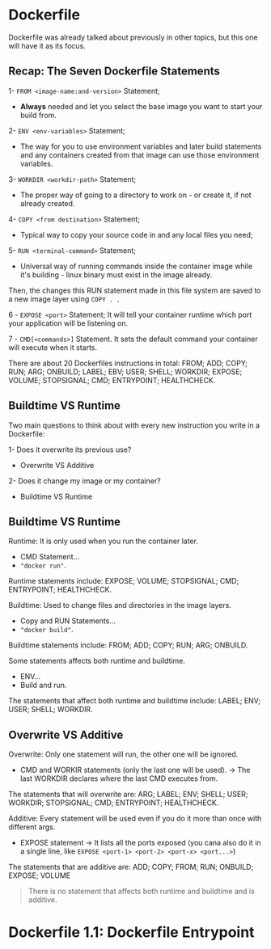 # Dockerfile

Dockerfile was already talked about previously in other topics, but this one will have it as its focus.

## Recap: The Seven Dockerfile Statements

1- `FROM <image-name:and-version>` Statement;
* **Always** needed and let you select the base image you want to start your build from.

2- `ENV <env-variables>` Statement;
* The way for you to use environment variables and later build statements and any containers created from that image can use those environment variables.

3- `WORKDIR <workdir-path>` Statement;
* The proper way of going to a directory to work on - or create it, if not already created.

4- `COPY <from destination>` Statement;
* Typical way to copy your source code in and any local files you need;

5- `RUN <terminal-command>` Statement;
* Universal way of running commands inside the container image while it's building - linux binary must exist in the image already.

Then, the changes this RUN statement made in this file system are saved to a new image layer using `COPY . .`

6 - `EXPOSE <port>` Statement;
It will tell your container runtime which port your application will be listening on.

7 - `CMD[<commands>]` Statement.
It sets the default command your container will execute when it starts.

There are about 20 Dockerfiles instructions in total: FROM; ADD; COPY; RUN; ARG; ONBUILD; LABEL; EBV; USER; SHELL; WORKDIR; EXPOSE; VOLUME; STOPSIGNAL; CMD; ENTRYPOINT; HEALTHCHECK.

## Buildtime VS Runtime

Two main questions to think about with every new instruction you write in a Dockerfile:

1- Does it overwrite its previous use?
* Overwrite VS Additive

2- Does it change my image or my container?
* Buildtime VS Runtime

## Buildtime VS Runtime

Runtime: It is only used when you run the container later.
* CMD Statement...
* `"docker run"`.

Runtime statements include: EXPOSE; VOLUME; STOPSIGNAL; CMD; ENTRYPOINT; HEALTHCHECK.

Buildtime: Used to change files and directories in the image layers.
* Copy and RUN Statements...
* `"docker build"`.

Buildtime statements include: FROM; ADD; COPY; RUN; ARG; ONBUILD.

Some statements affects both runtime and buildtime.
* ENV...
* Build and run.

The statements that affect both runtime and buildtime include: LABEL; ENV; USER; SHELL; WORKDIR.

## Overwrite VS Additive

Overwrite: Only one statement will run, the other one will be ignored.
* CMD and WORKIR statements (only the last one will be used). -> The last WORKDIR declares where the last CMD executes from.

The statements that will overwrite are: ARG; LABEL; ENV; SHELL; USER; WORKDIR; STOPSIGNAL; CMD; ENTRYPOINT; HEALTHCHECK.

Additive: Every statement will be used even if you do it more than once with different args.
* EXPOSE statement -> It lists all the ports exposed (you cana also do it in a single line, like `EXPOSE <port-1> <port-2> <port-x> <port...>`)

The statements that are additive are: ADD; COPY; FROM; RUN; ONBUILD; EXPOSE; VOLUME

> There is no statement that affects both runtime and buildtime and is additive.

# Dockerfile 1.1: Dockerfile Entrypoint

